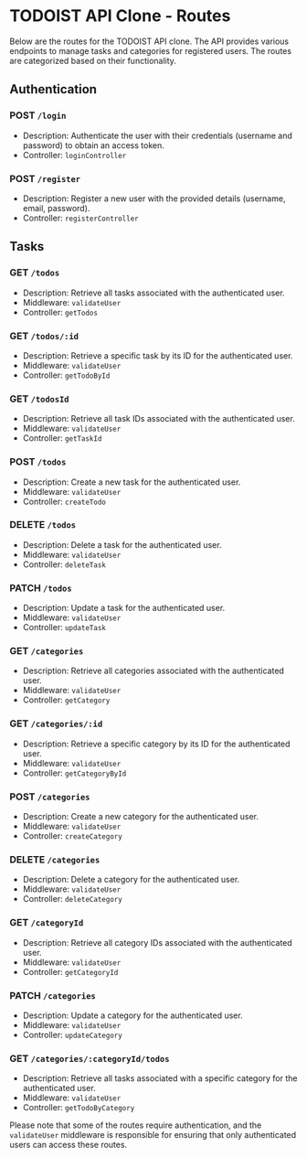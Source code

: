 # TODOIST API Clone - Routes

Below are the routes for the TODOIST API clone. The API provides various endpoints to manage tasks and categories for registered users. The routes are categorized based on their functionality.

## Authentication

### POST `/login`
- Description: Authenticate the user with their credentials (username and password) to obtain an access token.
- Controller: `loginController`

### POST `/register`
- Description: Register a new user with the provided details (username, email, password).
- Controller: `registerController`

## Tasks

### GET `/todos`
- Description: Retrieve all tasks associated with the authenticated user.
- Middleware: `validateUser`
- Controller: `getTodos`

### GET `/todos/:id`
- Description: Retrieve a specific task by its ID for the authenticated user.
- Middleware: `validateUser`
- Controller: `getTodoById`

### GET `/todosId`
- Description: Retrieve all task IDs associated with the authenticated user.
- Middleware: `validateUser`
- Controller: `getTaskId`

### POST `/todos`
- Description: Create a new task for the authenticated user.
- Middleware: `validateUser`
- Controller: `createTodo`

### DELETE `/todos`
- Description: Delete a task for the authenticated user.
- Middleware: `validateUser`
- Controller: `deleteTask`

### PATCH `/todos`
- Description: Update a task for the authenticated user.
- Middleware: `validateUser`
- Controller: `updateTask`

### GET `/categories`
- Description: Retrieve all categories associated with the authenticated user.
- Middleware: `validateUser`
- Controller: `getCategory`

### GET `/categories/:id`
- Description: Retrieve a specific category by its ID for the authenticated user.
- Middleware: `validateUser`
- Controller: `getCategoryById`

### POST `/categories`
- Description: Create a new category for the authenticated user.
- Middleware: `validateUser`
- Controller: `createCategory`

### DELETE `/categories`
- Description: Delete a category for the authenticated user.
- Middleware: `validateUser`
- Controller: `deleteCategory`

### GET `/categoryId`
- Description: Retrieve all category IDs associated with the authenticated user.
- Middleware: `validateUser`
- Controller: `getCategoryId`

### PATCH `/categories`
- Description: Update a category for the authenticated user.
- Middleware: `validateUser`
- Controller: `updateCategory`

### GET `/categories/:categoryId/todos`
- Description: Retrieve all tasks associated with a specific category for the authenticated user.
- Middleware: `validateUser`
- Controller: `getTodoByCategory`

Please note that some of the routes require authentication, and the `validateUser` middleware is responsible for ensuring that only authenticated users can access these routes.